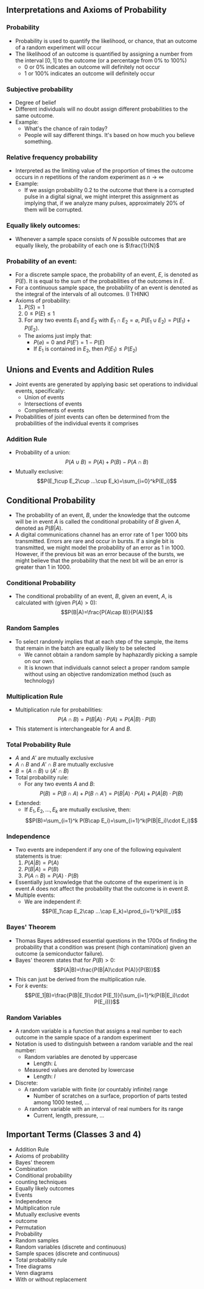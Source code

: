 ## Interpretations and Axioms of Probability
### Probability
- Probability is used to quantify the likelihood, or chance, that an outcome of a random experiment will occur
- The likelihood of an outcome is quantified by assigning a number from the interval $[0,1]$ to the outcome (or a percentage from 0% to 100%)
	- 0 or 0% indicates an outcome will definitely not occur
	- 1 or 100% indicates an outcome will definitely occur

 ### Subjective probability
- Degree of belief 
- Different individuals will no doubt assign different probabilities to the same outcome.
- Example:
	- What's the chance of rain today?
	- People will say different things. It's based on how much you believe something.

### Relative frequency probability
- Interpreted as the limiting value of the proportion of times the outcome occurs in $n$ repetitions of the random experiment as $n\rightarrow\infty$
- Example:
	- If we assign probability 0.2 to the outcome that there is a corrupted pulse in a digital signal, we might interpret this assignment as implying that, if we analyze many pulses, approximately 20% of them will be corrupted.

### Equally likely outcomes:
- Whenever a sample space consists of $N$ possible outcomes that are equally likely, the probability of each one is $\frac{1}{N}$

### Probability of an event:
- For a discrete sample space, the probability of an event, $E$, is denoted as $\text{P}(E)$. It is equal to the sum of the probabilities of the outcomes in $E$.
- For a continuous sample space, the probability of an event is denoted as the integral of the intervals of all outcomes. (I THINK)
- Axioms of probability:
	1. $P(S)=1$
	2. $0\le \text{P}(E)\le1$
	3. For any two events $E_1$ and $E_2$ with $E_1\cap E_2=\varnothing$, $P(E_1\cup E_2)=P(E_1)+P(E_2)$.
	- The axioms just imply that:
		- $P(\varnothing)=0$ and $P(E')=1-P(E)$
		- If $E_1$ is contained in $E_2$, then $P(E_1)\le P(E_2)$

## Unions and Events and Addition Rules
- Joint events are generated by applying basic set operations to individual events, specifically:
	- Union of events
	- Intersections of events
	- Complements of events
- Probabilities of joint events can often be determined from the probabilities of the individual events it comprises

### Addition Rule
- Probability of a union: $$P(A\cup B)=P(A)+P(B)-P(A\cap B)$$
- Mutually exclusive: $$P(E_1\cup E_2\cup ...\cup E_k)=\sum_{i=0}^kP(E_i)$$

## Conditional Probability
- The probability of an event, $B$, under the knowledge that the outcome will be in event $A$ is called the conditional probability of $B$ given $A$, denoted as $P(B|A)$.
- A digital communications channel has an error rate of 1 per 1000 bits transmitted. Errors are rare and occur in bursts. If a single bit is transmitted, we might model the probability of an error as 1 in 1000. However, if the previous bit was an error because of the bursts, we might believe that the probability that the next bit will be an error is greater than 1 in 1000.

### Conditional Probability
- The conditional probability of an event, $B$, given an event, $A$, is calculated with (given $P(A)>0$): $$P(B|A)=\frac{P(A\cap B)}{P(A)}$$

### Random Samples
- To select randomly implies that at each step of the sample, the items that remain in the batch are equally likely to be selected
	- We cannot obtain a random sample by haphazardly picking a sample on our own.
	- It is known that individuals cannot select a proper random sample without using an objective randomization method (such as technology)

### Multiplication Rule
-  Multiplication rule for probabilities: $$P(A\cap B)=P(B|A)\cdot P(A)=P(A|B)\cdot P(B)$$
- This statement is interchangeable for $A$ and $B$.

### Total Probability Rule
- $A$ and $A'$ are mutually exclusive
- $A\cap B$ and $A'\cap B$ are mutually exclusive
- $B=(A\cap B)\cup(A'\cap B)$
- Total probability rule:
	- For any two events $A$ and $B$: $$P(B)=P(B\cap A)+P(B\cap A')=P(B|A)\cdot P(A)+P(A|B)\cdot P(B)$$
- Extended: 
	- If $E_1, E_2, ..., E_k$ are mutually exclusive, then: $$P(B)=\sum_{i=1}^k P(B\cap E_i)=\sum_{i=1}^k(P(B|E_i)\cdot E_i)$$

### Independence
- Two events are independent if any one of the following equivalent statements is true:
	1. $P(A|B)=P(A)$
	2. $P(B|A)=P(B)$
	3. $P(A\cap B)=P(A)\cdot P(B)$
- Essentially just knowledge that the outcome of the experiment is in event $A$ does not affect the probability that the outcome is in event $B$.
- Multiple events:
	- We are independent if: $$P(E_1\cap E_2\cap ...\cap E_k)=\prod_{i=1}^kP(E_i)$$

### Bayes' Theorem
- Thomas Bayes addressed essential questions in the 1700s of finding the probability that a condition was present (high contamination) given an outcome (a semiconductor failure).
- Bayes' theorem states that for $P(B)>0$: $$P(A|B)=\frac{P(B|A)\cdot P(A)}{P(B)}$$
- This can just be derived from the multiplication rule.
- For $k$ events: $$P(E_1|B)=\frac{P(B|E_1)\cdot P(E_1)}{\sum_{i=1}^k(P(B|E_i)\cdot P(E_i))}$$

### Random Variables
- A random variable is a function that assigns a real number to each outcome in the sample space of a random experiment
- Notation is used to distinguish between a random variable and the real number:
	- Random variables are denoted by uppercase
		- Length: $L$
	- Measured values are denoted by lowercase
		- Length: $l$
- Discrete:
	- A random variable with finite (or countably infinite) range
		- Number of scratches on a surface, proportion of parts tested among 1000 tested, ...
	- A random variable with an interval of real numbers for its range
		- Current, length, pressure, ...

## Important Terms (Classes 3 and 4)
- Addition Rule
- Axioms of probability
- Bayes' theorem
- Combination
- Conditional probability
- counting techniques
- Equally likely outcomes
- Events
- Independence
- Multiplication rule
- Mutually exclusive events
- outcome
- Permutation
- Probability
- Random samples
- Random variables (discrete and continuous)
- Sample spaces (discrete and continuous)
- Total probability rule
- Tree diagrams
- Venn diagrams
- With or without replacement